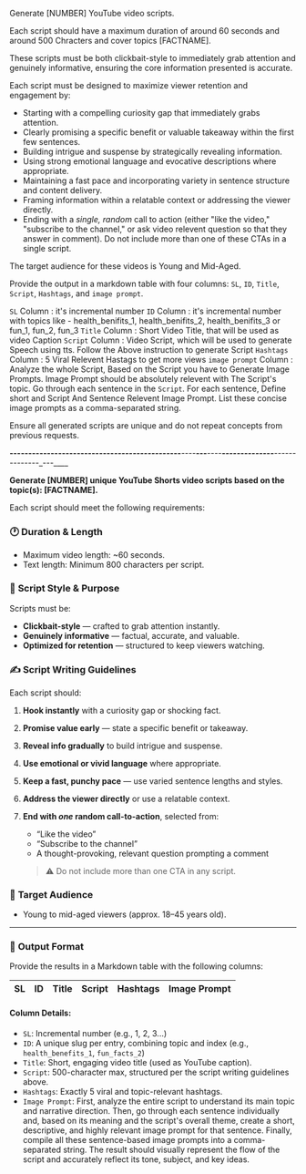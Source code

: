Generate [NUMBER] YouTube video scripts.

Each script should have a maximum duration of around 60 seconds and around 500 Chracters and cover topics [FACTNAME].

These scripts must be both clickbait-style to immediately grab attention and genuinely informative, ensuring the core information presented is accurate.

Each script must be designed to maximize viewer retention and engagement by:

- Starting with a compelling curiosity gap that immediately grabs attention.
- Clearly promising a specific benefit or valuable takeaway within the first few sentences.
- Building intrigue and suspense by strategically revealing information.
- Using strong emotional language and evocative descriptions where appropriate.
- Maintaining a fast pace and incorporating variety in sentence structure and content delivery.
- Framing information within a relatable context or addressing the viewer directly.
- Ending with a _single, random_ call to action (either "like the video," "subscribe to the channel," or ask video relevent question so that they answer in comment). Do not include more than one of these CTAs in a single script.

The target audience for these videos is Young and Mid-Aged.

Provide the output in a markdown table with four columns: `SL`, `ID`, `Title`, `Script`, `Hashtags`, and `image prompt`.

`SL` Column : it's incremental number
`ID` Column : it's incremental number with topics like - health_benifits_1, health_benifits_2, health_benifits_3 or fun_1, fun_2, fun_3
`Title` Column : Short Video Title, that will be used as video Caption
`Script` Column : Video Script, which will be used to generate Speech using tts. Follow the Above instruction to generate Script
`Hashtags` Column : 5 Viral Relevent Hastags to get more views
`image prompt` Column : Analyze the whole Script, Based on the Script you have to Generate Image Prompts. Image Prompt should be absolutely relevent with The Script's topic. Go through each sentence in the `Script`. For each sentence, Define short and Script And Sentence Relevent Image Prompt. List these concise image prompts as a comma-separated string.

Ensure all generated scripts are unique and do not repeat concepts from previous requests.



______----------------------------_______________-----------____----___---___----___---___----_________----------__----___----_-----_-----__---____



**Generate [NUMBER] unique YouTube Shorts video scripts based on the topic(s): [FACTNAME].**

Each script should meet the following requirements:

### 🕐 **Duration & Length**

* Maximum video length: ~60 seconds.
* Text length: Minimum 800 characters per script.

### 🎯 **Script Style & Purpose**

Scripts must be:

* **Clickbait-style** — crafted to grab attention instantly.
* **Genuinely informative** — factual, accurate, and valuable.
* **Optimized for retention** — structured to keep viewers watching.

### ✍️ **Script Writing Guidelines**

Each script should:

1. **Hook instantly** with a curiosity gap or shocking fact.
2. **Promise value early** — state a specific benefit or takeaway.
3. **Reveal info gradually** to build intrigue and suspense.
4. **Use emotional or vivid language** where appropriate.
5. **Keep a fast, punchy pace** — use varied sentence lengths and styles.
6. **Address the viewer directly** or use a relatable context.
7. **End with *one* random call-to-action**, selected from:

   * “Like the video”
   * “Subscribe to the channel”
   * A thought-provoking, relevant question prompting a comment

   > ⚠️ Do not include more than one CTA in any script.

### 🎯 **Target Audience**

* Young to mid-aged viewers (approx. 18–45 years old).

---

### 📄 **Output Format**

Provide the results in a Markdown table with the following columns:

| SL | ID | Title | Script | Hashtags | Image Prompt |
| -- | -- | ----- | ------ | -------- | ------------ |

#### Column Details:

* `SL`: Incremental number (e.g., 1, 2, 3...)
* `ID`: A unique slug per entry, combining topic and index (e.g., `health_benefits_1`, `fun_facts_2`)
* `Title`: Short, engaging video title (used as YouTube caption).
* `Script`: 500-character max, structured per the script writing guidelines above.
* `Hashtags`: Exactly 5 viral and topic-relevant hashtags.
* `Image Prompt`: First, analyze the entire script to understand its main topic and narrative direction. Then, go through each sentence individually and, based on its meaning and the script's overall theme, create a short, descriptive, and highly relevant image prompt for that sentence. Finally, compile all these sentence-based image prompts into a comma-separated string. The result should visually represent the flow of the script and accurately reflect its tone, subject, and key ideas.


